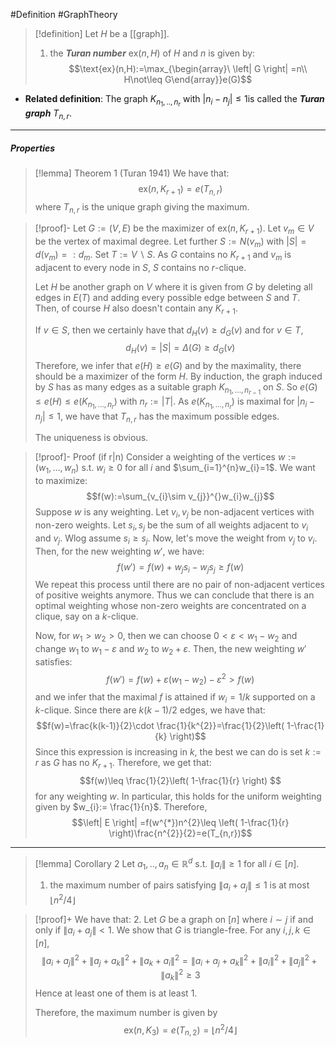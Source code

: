 #Definition #GraphTheory 

> [!definition]
> Let $H$ be a [[graph]]. 
> 1. the ***Turan number*** $\text{ex}(n,H)$ of $H$ and $n$ is given by: $$\text{ex}(n,H):=\max_{\begin{array}\ \left| G \right| =n\\ H\not\leq G\end{array}}e(G)$$

- **Related definition**: The graph $K_{n_{1},..,n_{r}}$ with $\left| n_{i}-n_{j} \right|\leq 1$is called the ***Turan graph*** $T_{n,r}$.
---
##### Properties
> [!lemma] Theorem 1 (Turan 1941)
> We have that: $$\text{ex}(n,K_{r+1})=e(T_{n,r})$$where $T_{n,r}$ is the unique graph giving the maximum. 

> [!proof]-
> Let $G:=(V,E)$ be the maximizer of $\text{ex}(n,K_{r+1})$. Let $v_{m}\in V$ be the vertex of maximal degree. Let further $S:=N(v_{m})$ with $\left| S \right|=d(v_{m})=:d_{m}$. Set $T:= V \backslash S$. As $G$ contains no $K_{r+1}$ and $v_{m}$ is adjacent to every node in $S$, $S$ contains no $r$-clique. 
> 
> Let $H$ be another graph on $V$ where it is given from $G$ by deleting all edges in $E(T)$ and adding every possible edge between $S$ and $T$. Then, of course $H$ also doesn't contain any $K_{r+1}$. 
> 
> If $v\in S$, then we certainly have that $d_{H}(v)\geq d_{G}(v)$ and for $v\in T$, $$d_{H}(v)=\left| S \right| =\Delta(G)\geq d_{G}(v)$$Therefore, we infer that $e(H)\geq e(G)$ and by the maximality, there should be a maximizer of the form $H$. By induction, the graph induced by $S$ has as many edges as a suitable graph $K_{n_{1},\dots, n_{r-1}}$ on $S$. So $e(G)\leq e(H)\leq e(K_{n_{1},\dots,n_{r}})$ with $n_{r}:= \left| T \right|$. As $e(K_{n_{1},\dots,n_{r}})$ is maximal for $\left| n_{i}-n_{j} \right|\leq 1$, we have that $T_{n,r}$ has the maximum possible edges. 
> 
> The uniqueness is obvious.

> [!proof]- Proof (if r|n)
> Consider a weighting of the vertices $w:=(w_{1},\dots,w_{n})$ s.t. $w_{i}\geq 0$ for all $i$ and $\sum_{i=1}^{n}w_{i}=1$. We want to maximize: $$f(w):=\sum_{v_{i}\sim v_{j}}^{}w_{i}w_{j}$$Suppose $w$ is any weighting. Let $v_{i},v_{j}$ be non-adjacent vertices with non-zero weights. Let $s_{i},s_{j}$ be the sum of all weights adjacent to $v_{i}$ and $v_{j}$. Wlog assume $s_{i}\geq s_{j}$. Now, let's move the weight from $v_{j}$ to $v_{i}$. Then, for the new weighting $w'$, we have: $$f(w')=f(w)+w_{j}s_{i}-w_{j}s_{j}\geq f(w)$$We repeat this process until there are no pair of non-adjacent vertices of positive weights anymore. Thus we can conclude that there is an optimal weighting whose non-zero weights are concentrated on a clique, say on a $k$-clique. 
> 
> Now, for $w_{1}>w_{2}>0$, then we can choose $0<\varepsilon<w_{1}-w_{2}$ and change $w_{1}$ to $w_{1}-\varepsilon$ and $w_{2}$ to $w_{2}+\varepsilon$. Then, the new weighting $w'$ satisfies: $$f(w')=f(w)+\varepsilon(w_{1}-w_{2})-\varepsilon^{2}>f(w)$$and we infer that the maximal $f$ is attained if $w_{i}=1 / k$ supported on a $k$-clique. Since there are $k(k-1) / 2$ edges, we have that: $$f(w)=\frac{k(k-1)}{2}\cdot  \frac{1}{k^{2}}=\frac{1}{2}\left( 1-\frac{1}{k} \right)$$Since this expression is increasing in $k$, the best we can do is set $k:= r$ as $G$ has no $K_{r+1}$. Therefore, we get that: $$f(w)\leq \frac{1}{2}\left( 1-\frac{1}{r} \right) $$for any weighting $w$. In particular, this holds for the uniform weighting given by $w_{i}:= \frac{1}{n}$. Therefore, $$\left| E \right| =f(w^{*})n^{2}\leq \left( 1-\frac{1}{r} \right)\frac{n^{2}}{2}=e(T_{n,r})$$

---
> [!lemma] Corollary 2
> Let $a_{1},..,a_{n}\in \mathbb{R}^d$ s.t. $\left\| a_{i} \right\|\geq 1$ for all $i\in[n]$. 
> 1. the maximum number of pairs satisfying $\left\| a_{i}+a_{j} \right\|\leq 1$ is at most $\left\lfloor n^{2} / 4\right\rfloor$

> [!proof]+
> We have that:
> 2. Let $G$ be a graph on $[n]$ where $i\sim j$ if and only if $\left\| a_{i}+a_{j} \right\|<1$. We show that $G$ is triangle-free. For any $i,j,k\in[n]$, $$\left\| a_{i}+a_{j} \right\| ^{2}+\left\| a_{j}+a_{k} \right\| ^{2}+\left\| a_{k}+a_{i} \right\| ^{2}=\left\| a_{i}+a_{j}+a_{k} \right\| ^{2}+\left\| a_{i} \right\| ^{2}+\left\| a_{j} \right\| ^{2}+\left\| a_{k} \right\| ^{2}\geq 3$$Hence at least one of them is at least 1. 
>    
>    Therefore, the maximum number is given by $$\text{ex}(n,K_{3})=e(T_{n,2})=\left\lfloor n^{2} / 4\right\rfloor $$
